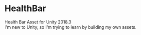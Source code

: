 # HealthBar
Health Bar Asset for Unity 2018.3   
I'm new to Unity, so I'm trying to learn by building my own assets.
